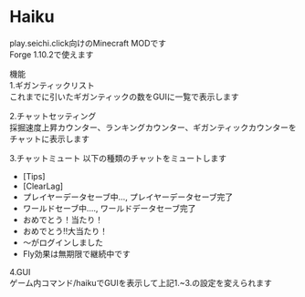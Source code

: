 # Haiku
play.seichi.click向けのMinecraft MODです  
Forge 1.10.2で使えます  
  

機能  
1.ギガンティックリスト  
これまでに引いたギガンティックの数をGUIに一覧で表示します  

2.チャットセッティング  
採掘速度上昇カウンター、ランキングカウンター、ギガンティックカウンターをチャットに表示します  

3.チャットミュート
以下の種類のチャットをミュートします  
* [Tips]  
* [ClearLag]  
* プレイヤーデータセーブ中…, プレイヤーデータセーブ完了  
* ワールドセーブ中...., ワールドデータセーブ完了  
* おめでとう！当たり！  
* おめでとう‼︎大当たり！  
* 〜がログインしました  
* Fly効果は無期限で継続中です  

4.GUI  
ゲーム内コマンド/haikuでGUIを表示して上記1.~3.の設定を変えられます
